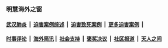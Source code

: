 
### 明慧海外之窗

####  [武汉肺炎](indexes/365.md?t=06130302) &nbsp;|&nbsp;  [迫害案例综述](indexes/328.md?t=06130302) &nbsp;|&nbsp; [迫害致死案例](indexes/277.md?t=06130302)  &nbsp;|&nbsp; [更多迫害案例](indexes/81.md?t=06130302)  &nbsp;|&nbsp; 
####  [时事评论](indexes/19.md?t=06130302) &nbsp;|&nbsp; [海外简讯](indexes/245.md?t=06130302)&nbsp;|&nbsp;  [社会支持](indexes/140.md?t=06130302) &nbsp;|&nbsp; [褒奖决议](indexes/282.md?t=06130302) &nbsp;|&nbsp; [社区报道](indexes/91.md?t=06130302)  &nbsp;|&nbsp; [天人之间](indexes/78.md?t=06130302) 

